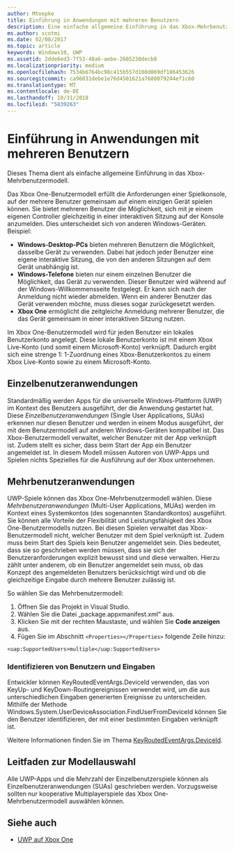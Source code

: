 ```yaml
---
author: Mtoepke
title: Einführung in Anwendungen mit mehreren Benutzern
description: Eine einfache allgemeine Einführung in das Xbox-Mehrbenutzermodell.
ms.author: scotmi
ms.date: 02/08/2017
ms.topic: article
keywords: Windows10, UWP
ms.assetid: 2dde6ed3-7f53-48a6-aebe-2605230decb8
ms.localizationpriority: medium
ms.openlocfilehash: 7534b6764bc98c415b557d100d869df186453626
ms.sourcegitcommit: ca96031debe1e76d4501621a7680079244ef1c60
ms.translationtype: MT
ms.contentlocale: de-DE
ms.lasthandoff: 10/31/2018
ms.locfileid: "5839263"
---
```

# <a name="introduction-to-multi-user-applications"></a>Einführung in Anwendungen mit mehreren Benutzern

Dieses Thema dient als einfache allgemeine Einführung in das Xbox-Mehrbenutzermodell.

Das Xbox One-Benutzermodell erfüllt die Anforderungen einer Spielkonsole, auf der mehrere Benutzer gemeinsam auf einem einzigen Gerät spielen können. Sie bietet mehreren Benutzer die Möglichkeit, sich mit je einem eigenen Controller gleichzeitig in einer interaktiven Sitzung auf der Konsole anzumelden. Dies unterscheidet sich von anderen Windows-Geräten. Beispiel:
* **Windows-Desktop-PCs** bieten mehreren Benutzern die Möglichkeit, dasselbe Gerät zu verwenden. Dabei hat jedoch jeder Benutzer eine eigene interaktive Sitzung, die von den anderen Sitzungen auf dem Gerät unabhängig ist.
* **Windows-Telefone** bieten nur einem einzelnen Benutzer die Möglichkeit, das Gerät zu verwenden. Dieser Benutzer wird während auf der Windows-Willkommensseite festgelegt. Er kann sich nach der Anmeldung nicht wieder abmelden. Wenn ein anderer Benutzer das Gerät verwenden möchte, muss dieses sogar zurückgesetzt werden. 
* **Xbox One** ermöglicht die zeitgleiche Anmeldung mehrerer Benutzer, die das Gerät gemeinsam in einer interaktiven Sitzung nutzen.

Im Xbox One-Benutzermodell wird für jeden Benutzer ein lokales Benutzerkonto angelegt. Diese lokale Benutzerkonto ist mit einem Xbox Live-Konto (und somit einem Microsoft-Konto) verknüpft. Dadurch ergibt sich eine strenge 1: 1-Zuordnung eines Xbox-Benutzerkontos zu einem Xbox Live-Konto sowie zu einem Microsoft-Konto.

## <a name="single-user-applications"></a>Einzelbenutzeranwendungen
Standardmäßig werden Apps für die universelle Windows-Plattform (UWP) im Kontext des Benutzers ausgeführt, der die Anwendung gestartet hat. Diese *Einzelbenutzeranwendungen* (Single User Applications, SUAs) erkennen nur diesen Benutzer und werden in einem Modus ausgeführt, der mit dem Benutzermodell auf anderen Windows-Geräten kompatibel ist. Das Xbox-Benutzermodell verwaltet, welcher Benutzer mit der App verknüpft ist. Zudem stellt es sicher, dass beim Start der App ein Benutzer angemeldet ist. In diesem Modell müssen Autoren von UWP-Apps und Spielen nichts Spezielles für die Ausführung auf der Xbox unternehmen. 

## <a name="multi-user-applications"></a>Mehrbenutzeranwendungen
UWP-Spiele können das Xbox One-Mehrbenutzermodell wählen. Diese *Mehrbenutzeranwendungen* (Multi-User Applications, MUAs) werden im Kontext eines Systemkontos (des sogenannten Standardkontos) ausgeführt. Sie können alle Vorteile der Flexibilität und Leistungsfähigkeit des Xbox One-Benutzermodells nutzen. Bei diesen Spielen verwaltet das Xbox-Benutzermodell nicht, welcher Benutzer mit dem Spiel verknüpft ist. Zudem muss beim Start des Spiels kein Benutzer angemeldet sein. Dies bedeutet, dass sie so geschrieben werden müssen, dass sie sich der Benutzeranforderungen explizit bewusst sind und diese verwalten. Hierzu zählt unter anderem, ob ein Benutzer angemeldet sein muss, ob das Konzept des angemeldeten Benutzers berücksichtigt wird und ob die gleichzeitige Eingabe durch mehrere Benutzer zulässig ist.
   
So wählen Sie das Mehrbenutzermodell:   
1. Öffnen Sie das Projekt in Visual Studio.   
2. Wählen Sie die Datei „package.appxmanifest.xml“ aus.   
3. Klicken Sie mit der rechten Maustaste, und wählen Sie **Code anzeigen** aus.   
4. Fügen Sie im Abschnitt `<Properties></Properties>` folgende Zeile hinzu:

```
<uap:SupportedUsers>multiple</uap:SupportedUsers>
```

### <a name="identifying-users-and-inputs"></a>Identifizieren von Benutzern und Eingaben
Entwickler können KeyRoutedEventArgs.DeviceId verwenden, das von KeyUp- und KeyDown-Routingereignissen verwendet wird, um die aus unterschiedlichen Eingaben generierten Ereignisse zu unterscheiden.
Mithilfe der Methode Windows.System.UserDeviceAssociation.FindUserFromDeviceId können Sie den Benutzer identifizieren, der mit einer bestimmten Eingaben verknüpft ist.

Weitere Informationen finden Sie im Thema [KeyRoutedEventArgs.DeviceId](https://msdn.microsoft.com/library/windows/apps/windows.ui.xaml.input.keyroutedeventargs.deviceid).


## <a name="guidance-on-which-model-to-choose"></a>Leitfaden zur Modellauswahl
Alle UWP-Apps und die Mehrzahl der Einzelbenutzerspiele können als Einzelbenutzeranwendungen (SUAs) geschrieben werden. Vorzugsweise sollten nur kooperative Multiplayerspiele das Xbox One-Mehrbenutzermodell auswählen können.

## <a name="see-also"></a>Siehe auch
- [UWP auf Xbox One](index.md)
